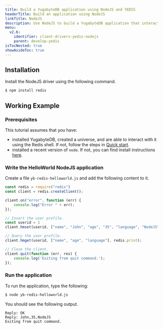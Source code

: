 ```yaml
---
title: Build a YugabyteDB application using NodeJS and YEDIS
headerTitle: Build an application using NodeJS
linkTitle: NodeJS
description: Use NodeJS to build a YugabyteDB application that interacts with YEDIS
menu:
  v2.6:
    identifier: client-drivers-yedis-nodejs
    parent: develop-yedis
isTocNested: true
showAsideToc: true
---
```


## Installation

Install the NodeJS driver using the following command.

```sh
$ npm install redis
```

## Working Example

### Prerequisites

This tutorial assumes that you have:

- installed YugabyteDB, created a universe, and are able to interact with it using the Redis shell. If not, follow the steps in [Quick start](../../../../quick-start/).
- installed a recent version of `node`. If not, you can find install instructions [here](https://nodejs.org/en/download/).

### Write the HelloWorld NodeJS application

Create a file `yb-redis-helloworld.js` and add the following content to it.

```js
const redis = require("redis")
const client = redis.createClient();

client.on("error", function (err) {
    console.log("Error " + err);
});

// Insert the user profile.
const userid = 1
client.hmset(userid, ["name", "John", "age", "35", "language", "NodeJS"], redis.print);

// Query the user profile.
client.hmget(userid, ["name", "age", "language"], redis.print);

// Close the client.
client.quit(function (err, res) {
    console.log('Exiting from quit command.');
});
```

### Run the application

To run the application, type the following:

```sh
$ node yb-redis-helloworld.js
```

You should see the following output.

```
Reply: OK
Reply: John,35,NodeJS
Exiting from quit command.
```
